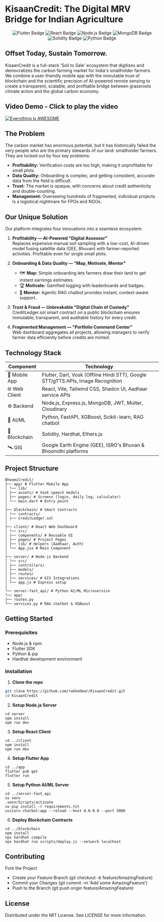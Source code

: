 # KisaanCredit: The Digital MRV Bridge for Indian Agriculture

<p align="center">
<img src="https://img.shields.io/badge/Flutter-02569B?style=for-the-badge&logo=flutter&logoColor=white" alt="Flutter Badge"/>
<img src="https://img.shields.io/badge/React-20232A?style=for-the-badge&logo=react&logoColor=61DAFB" alt="React Badge"/>
<img src="https://img.shields.io/badge/Node.js-339933?style=for-the-badge&logo=nodedotjs&logoColor=white" alt="Node.js Badge"/>
<img src="https://img.shields.io/badge/MongoDB-4EA94B?style=for-the-badge&logo=mongodb&logoColor=white" alt="MongoDB Badge"/>
<img src="https://img.shields.io/badge/Solidity-363636?style=for-the-badge&logo=solidity&logoColor=white" alt="Solidity Badge"/>
<img src="https://img.shields.io/badge/Python-3776AB?style=for-the-badge&logo=python&logoColor=white" alt="Python Badge"/>
</p>

## Offset Today, Sustain Tomorrow.

KisaanCredit is a full-stack 'Soil to Sale' ecosystem that digitizes and democratizes the carbon farming market for India's smallholder farmers. We combine a user-friendly mobile app with the immutable trust of blockchain and the scientific precision of AI-powered remote sensing to create a transparent, scalable, and profitable bridge between grassroots climate action and the global carbon economy.

## Video Demo - Click to play the video
[![Everything Is AWESOME](https://img.youtube.com/vi/StTqXEQ2l-Y/0.jpg)](https://www.youtube.com/watch?v=StTqXEQ2l-Y "Everything Is AWESOME")

## The Problem

The carbon market has enormous potential, but it has historically failed the very people who are the primary stewards of our land: smallholder farmers. They are locked out by four key problems:

- **Profitability:** Verification costs are too high, making it unprofitable for small plots.  
- **Data Quality:** Onboarding is complex, and getting consistent, accurate data from the field is difficult.  
- **Trust:** The market is opaque, with concerns about credit authenticity and double-counting.  
- **Management:** Overseeing hundreds of fragmented, individual projects is a logistical nightmare for FPOs and NGOs.  

## Our Unique Solution

Our platform integrates four innovations into a seamless ecosystem:

1. **Profitability — AI-Powered "Digital Assessor"**  
   Replaces expensive manual soil sampling with a low-cost, AI-driven model fusing satellite data (GEE, Bhuvan) with farmer-reported activities. Profitable even for single small plots.

2. **Onboarding & Data Quality — "Map, Motivate, Mentor"**  
   - 🗺️ **Map:** Simple onboarding lets farmers draw their land to get instant earnings estimates.  
   - 🏆 **Motivate:** Gamified logging with leaderboards and badges.  
   - 🤖 **Mentor:** Agentic RAG chatbot provides instant, context-aware support.  

3. **Trust & Fraud — Unbreakable "Digital Chain of Custody"**  
   CreditLedger.sol smart contract on a public blockchain ensures immutable, transparent, and auditable history for every credit.

4. **Fragmented Management — "Portfolio Command Center"**  
   Web dashboard aggregates all projects, allowing managers to verify farmer data efficiently before credits are minted.

## Technology Stack

| Component       | Technology |
|-----------------|------------|
| 📱 Mobile App   | Flutter, Dart, Vosk (Offline Hindi STT), Google STT/gTTS APIs, Image Recognition |
| 🌐 Web Client   | React, Vite, Tailwind CSS, Shadcn UI, Aadhaar service APIs |
| ⚙️ Backend      | Node.js, Express.js, MongoDB, JWT, Multer, Cloudinary |
| 🧠 AI/ML        | Python, FastAPI, XGBoost, Scikit-learn, RAG chatbot |
| 🔗 Blockchain   | Solidity, Hardhat, Ethers.js |
| 🛰️ GIS          | Google Earth Engine (GEE), ISRO's Bhuvan & Bhoonidhi platforms |


## Project Structure
```
BhoomiCredit/
├── app/ # Flutter Mobile App
│ └── lib/
│ ├── assets/ # Vosk speech models
│ ├── pages/ # Screens (login, daily log, calculator)
│ └── main.dart # Entry point
│
├── blockchain/ # Smart Contracts
│ └── contracts/
│ ├── CreditLedger.sol
│
├── client/ # React Web Dashboard
│ └── src/
│ ├── components/ # Reusable UI
│ ├── pages/ # Project Pages
│ ├── lib/ # Helpers (Aadhaar, Auth)
│ └── App.jsx # Main Component
│
├── server/ # Node.js Backend
│ └── src/
│ ├── controllers/
│ ├── models/
│ ├── routes/
│ ├── services/ # GIS Integrations
│ └── app.js # Express setup
│
└── server-fast_api/ # Python AI/ML Microservice
└── app/
├── routes.py
└── services.py # RAG chatbot & XGBoost
```

## Getting Started

### Prerequisites

- Node.js & npm  
- Flutter SDK  
- Python & pip  
- Hardhat development environment  

### Installation

1. **Clone the repo**  
```bash
git clone https://github.com/rakheOmar/KisaanCredit.git
cd KisaanCredit
```

2. **Setup Node.js Server**
```
cd server
npm install
npm run dev
```

3. **Setup React Client**
```
cd ../client
npm install
npm run dev
```

4. **Setup Flutter App**
```
cd ../app
flutter pub get
flutter run
```

5. **Setup Python AI/ML Server**
```
cd ../server-fast_api
uv venv
.venv/Scripts/activate
uv pip install -r requirements.txt
uvicorn chatbot:app --reload --host 0.0.0.0 --port 5000
```


6. **Deploy Blockchain Contracts**
```
cd ../blockchain
npm install
npx hardhat compile
npx hardhat run scripts/deploy.js --network localhost
```

## Contributing

Fork the Project
- Create your Feature Branch (git checkout -b feature/AmazingFeature)
- Commit your Changes (git commit -m 'Add some AmazingFeature')
- Push to the Branch (git push origin feature/AmazingFeature)

## License
Distributed under the MIT License. See LICENSE for more information.
